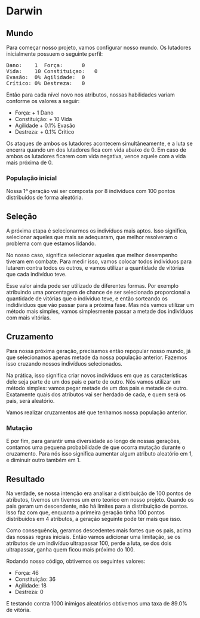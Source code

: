 # Darwin


## Mundo

Para começar nosso projeto, vamos configurar nosso mundo. Os lutadores inicialmente possuem o seguinte perfil:
<pre>
Dano: 	 1	Força:		0
Vida: 	 10	Constituiçao:	0
Evasão:  0%	Agilidade:	0
Crítico: 0%	Destreza:	0
</pre>
Então para cada nível novo nos atributos, nossas habilidades variam conforme os valores a seguir:

- Força:		+ 1 Dano
- Constituição:	+ 10 Vida
- Agilidade	+ 0.1% Evasão
- Destreza:	+ 0.1% Crítico

Os ataques de ambos os lutadores acontecem simultâneamente, e a luta se encerra quando um dos lutadores fica com vida abaixo de 0. Em caso de ambos os lutadores ficarem com vida negativa, vence aquele com a vida mais próxima de 0.

### População inicial

Nossa 1ª geração vai ser composta por 8 indivíduos com 100 pontos distribuídos de forma aleatória.

## Seleção

A próxima etapa é selecionarmos os indivíduos mais aptos. Isso significa, selecionar aqueles que mais se adequaram, que melhor resolveram o problema com que estamos lidando. 

No nosso caso, significa selecionar aqueles que melhor desempenho tiveram em combate. Para medir isso, vamos colocar todos indivíduos para lutarem contra todos os outros, e vamos utilizar a quantidade de vitórias que cada indivíduo teve.

Esse valor ainda pode ser utilizado de diferentes formas. Por exemplo atribuindo uma porcentagem de chance de ser selecionado proporcional a quantidade de vitórias que o indíviduo teve, e então sorteando os indidíviduos que vão passar para a próxima fase. Mas nós vamos utilizar um método mais simples, vamos simplesmente passar a metade dos indivíduos com mais vitórias.

## Cruzamento

Para nossa próxima geração, precisamos então repopular nosso mundo, já que selecionamos apenas metade da nossa população anterior. Fazemos isso cruzando nossos indivíduos selecionados.

Na prática, isso significa criar novos indivíduos em que as características dele seja parte de um dos pais e parte de outro. Nós vamos utilizar um método simples: vamos pegar metade de um dos pais e metade de outro. Exatamente quais dos atributos vai ser herdado de cada, e quem será os pais, será aleatório.

Vamos realizar cruzamentos até que tenhamos nossa população anterior.

### Mutação

E por fim, para garantir uma diversidade ao longo de nossas gerações, contamos uma pequena probabilidade de que ocorra mutação durante o cruzamento. Para nós isso significa aumentar algum atributo aleatório em 1, e diminuir outro também em 1.

## Resultado

Na verdade, se nossa intenção era analisar a distribuição de 100 pontos de atributos, tivemos um tivemos um erro teorico  em nosso projeto. Quando os pais geram um descendente, não há limites para a distribuição de pontos. Isso faz com que, enquanto a primeira geração tinha 100 pontos distribuidos em 4 atributos, a geração seguinte pode ter mais que isso.


Como consequência, geramos descedentes mais fortes que os pais, acima das nossas regras iniciais. Então vamos adicionar uma limitação, se os atributos de um indivíduo ultrapassar 100, perde a luta, se dos dois ultrapassar, ganha quem ficou mais próximo do 100.

Rodando nosso código, obtivemos os seguintes valores:

- Força: 46
- Constituição: 36
- Agilidade:  18
- Destreza:  0

E testando contra 1000 inimigos aleatórios obtivemos uma taxa de 89.0% de vitória.
